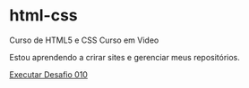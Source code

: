 # html-css
 Curso de HTML5 e CSS Curso em Video

 Estou aprendendo a crirar sites e gerenciar meus repositórios.

<a href="https://m4rc3lo75.github.io/html-css/desafios/d010%20-%20Desafio%20Android/android.html">Executar Desafio 010</a>